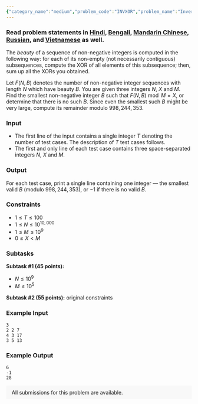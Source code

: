 ```yaml
---
{"category_name":"medium","problem_code":"INVXOR","problem_name":"Inverse of a Function","problemComponents":{"constraints":"","constraintsState":false,"subtasks":"","subtasksState":false,"inputFormat":"","inputFormatState":false,"outputFormat":"","outputFormatState":false,"sampleTestCases":{"0":{"id":1,"input":"3\r\n2 2 7\r\n4 3 17\r\n3 5 13","output":"6\r\n-1\r\n28","explanation":"","isDeleted":false}}},"video_editorial_url":"","languages_supported":{"0":"CPP14","1":"C","2":"JAVA","3":"PYTH 3.6","4":"CPP17","5":"PYTH","6":"PYP3","7":"CS2","8":"ADA","9":"PYPY","10":"TEXT","11":"PAS fpc","12":"NODEJS","13":"RUBY","14":"PHP","15":"GO","16":"HASK","17":"TCL","18":"PERL","19":"SCALA","20":"LUA","21":"kotlin","22":"BASH","23":"JS","24":"LISP sbcl","25":"rust","26":"PAS gpc","27":"BF","28":"CLOJ","29":"R","30":"D","31":"CAML","32":"FORT","33":"ASM","34":"swift","35":"FS","36":"WSPC","37":"LISP clisp","38":"SQL","39":"SCM guile","40":"PERL6","41":"ERL","42":"CLPS","43":"ICK","44":"NICE","45":"PRLG","46":"ICON","47":"COB","48":"SCM chicken","49":"PIKE","50":"SCM qobi","51":"ST","52":"NEM"},"max_timelimit":1,"source_sizelimit":50000,"problem_author":"sjshohag","problem_tester":null,"date_added":"24-01-2020","tags":{"0":"combinatorics","1":"discrete","2":"march20","3":"medium","4":"sjshohag","5":"tmwilliamlin"},"problem_difficulty_level":"Medium-Hard","best_tag":"Discrete Logarithm","editorial_url":"https://discuss.codechef.com/problems/INVXOR","time":{"view_start_date":1104528600,"submit_start_date":1104528600,"visible_start_date":1104528600,"end_date":1735669800},"is_direct_submittable":false,"problemDiscussURL":"https://discuss.codechef.com/search?q=INVXOR","is_proctored":false,"visitedContests":{},"layout":"problem"}
---
```

### Read problem statements in [Hindi](https://www.codechef.com/download/translated/MARCH20/hindi/INVXOR.pdf), [Bengali](https://www.codechef.com/download/translated/MARCH20/bengali/INVXOR.pdf), [Mandarin Chinese](https://www.codechef.com/download/translated/MARCH20/mandarin/INVXOR.pdf), [Russian](https://www.codechef.com/download/translated/MARCH20/russian/INVXOR.pdf), and [Vietnamese](https://www.codechef.com/download/translated/MARCH20/vietnamese/INVXOR.pdf) as well.

The *beauty* of a sequence of non-negative integers is computed in the following way: for each of its non-empty (not necessarily contiguous) subsequences, compute the XOR of all elements of this subsequence; then, sum up all the XORs you obtained.

Let $F(N, B)$ denotes the number of non-negative integer sequences with length $N$ which have beauty $B$. You are given three integers $N$, $X$ and $M$. Find the smallest non-negative integer $B$ such that $F(N, B) \bmod M = X$, or determine that there is no such $B$. Since even the smallest such $B$ might be very large, compute its remainder modulo $998,244,353$.

### Input
- The first line of the input contains a single integer $T$ denoting the number of test cases. The description of $T$ test cases follows.
- The first and only line of each test case contains three space-separated integers $N$, $X$ and $M$.

### Output
For each test case, print a single line containing one integer ― the smallest valid $B$ (modulo $998,244,353$), or $-1$ if there is no valid $B$.

### Constraints 
- $1 \le T \le 100$
- $1 \le N \le 10^{10,000}$
- $1 \le M \le 10^9$
- $0 \le X \lt M$

### Subtasks
**Subtask #1 (45 points):**
- $N \le 10^9$
- $M \le 10^5$

**Subtask #2 (55 points):** original constraints

### Example Input
```
3
2 2 7
4 3 17
3 5 13
```

### Example Output
```
6
-1
28
```

<aside style='background: #f8f8f8;padding: 10px 15px;'><div>All submissions for this problem are available.</div></aside>